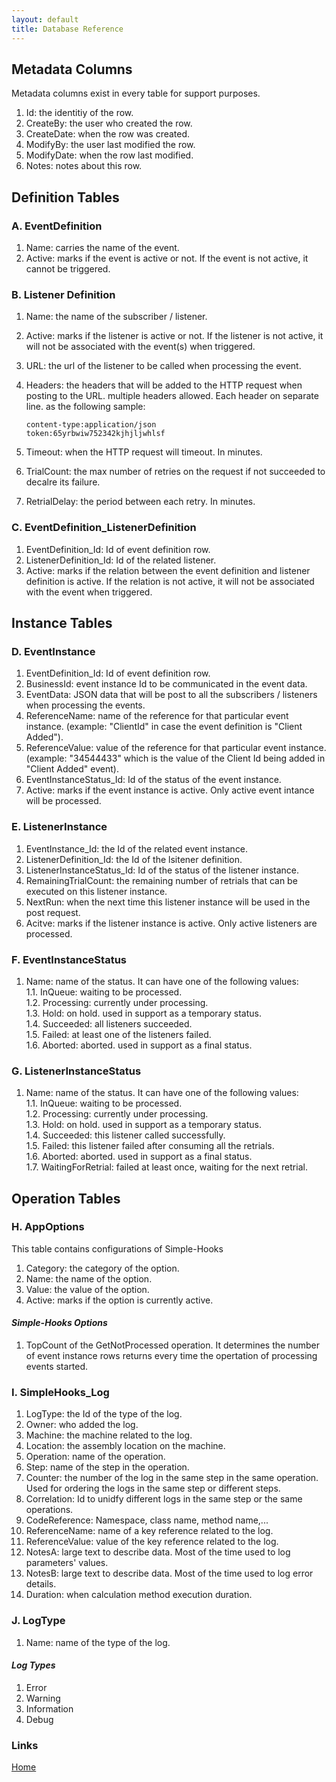 ```yaml
---
layout: default
title: Database Reference
---
```


## Metadata Columns

Metadata columns exist in every table for support purposes.

1. Id: the identitiy of the row.
2. CreateBy: the user who created the row.
3. CreateDate: when the row was created.
4. ModifyBy: the user last modified the row.
5. ModifyDate: when the row last modified.
6. Notes: notes about this row.

## Definition Tables

### A. EventDefinition

1. Name: carries the name of the event.
2. Active: marks if the event is active or not. If the event is not active, it cannot be triggered.

### B. Listener Definition

1. Name: the name of the subscriber / listener.
2. Active: marks if the listener is active or not. If the listener is not active, it will not be associated with the event(s) when triggered.
3. URL: the url of the listener to be called when processing the event.
4. Headers: the headers that will be added to the HTTP request when posting to the URL. multiple headers allowed. Each header on separate line. as the following sample:

    ```headers
    content-type:application/json
    token:65yrbwiw752342kjhjljwhlsf
    ```

5. Timeout: when the HTTP request will timeout. In minutes.
6. TrialCount: the max number of retries on the request if not succeeded to decalre its failure.
7. RetrialDelay: the period between each retry. In minutes.

### C. EventDefinition_ListenerDefinition

1. EventDefinition_Id: Id of event definition row.
2. ListenerDefinition_Id: Id of the related listener.
3. Active: marks if the relation between the event definition and listener definition is active. If the relation is not active, it will not be associated with the event when triggered.

## Instance Tables

### D. EventInstance

1. EventDefinition_Id: Id of event definition row.
2. BusinessId: event instance Id to be communicated in the event data.
3. EventData: JSON data that will be post to all the subscribers / listeners when processing the events.
4. ReferenceName: name of the reference for that particular event instance. (example: "ClientId" in case the event definition is "Client Added").
5. ReferenceValue: value of the reference for that particular event instance. (example: "34544433" which is the value of the Client Id being added in "Client Added" event).
6. EventInstanceStatus_Id: Id of the status of the event instance.
7. Active: marks if the event instance is active. Only active event intance will be processed.

### E. ListenerInstance

1. EventInstance_Id: the Id of the related event instance.
2. ListenerDefinition_Id: the Id of the lsitener definition.
3. ListenerInstanceStatus_Id: Id of the status of the listener instance.
4. RemainingTrialCount: the remaining number of retrials that can be executed on this listener instance.
5. NextRun: when the next time this listener instance will be used in the post request.
6. Acitve: marks if the listener instance is active. Only active listeners are processed.

### F. EventInstanceStatus

1. Name: name of the status. It can have one of the following values:  
1.1. InQueue: waiting to be processed.  
1.2. Processing: currently under processing.  
1.3. Hold: on hold. used in support as a temporary status.  
1.4. Succeeded: all listeners succeeded.  
1.5. Failed: at least one of the listeners failed.  
1.6. Aborted: aborted. used in support as a final status.  

### G. ListenerInstanceStatus

1. Name: name of the status. It can have one of the following values:  
1.1. InQueue: waiting to be processed.  
1.2. Processing: currently under processing.  
1.3. Hold: on hold. used in support as a temporary status.  
1.4. Succeeded: this listener called successfully.  
1.5. Failed: this listener failed after consuming all the retrials.  
1.6. Aborted: aborted. used in support as a final status.  
1.7. WaitingForRetrial: failed at least once, waiting for the next retrial.  

## Operation Tables

### H. AppOptions

This table contains configurations of Simple-Hooks

1. Category: the category of the option.
2. Name: the name of the option.
3. Value: the value of the option.
4. Active: marks if the option is currently active.

#### _Simple-Hooks Options_

1. TopCount of the GetNotProcessed operation. It determines the number of event instance rows returns every time the opertation of processing events started.

### I. SimpleHooks_Log

1. LogType: the Id of the type of the log.
2. Owner: who added the log.
3. Machine: the machine related to the log.
4. Location: the assembly location on the machine.
5. Operation: name of the operation.
6. Step: name of the step in the operation.
7. Counter: the number of the log in the same step in the same operation. Used for ordering the logs in the same step or different steps.
8. Correlation: Id to unidfy different logs in the same step or the same operations.
9. CodeReference: Namespace, class name, method name,...
10. ReferenceName: name of a key reference related to the log.
11. ReferenceValue: value of the key reference related to the log.
12. NotesA: large text to describe data. Most of the time used to log parameters' values.
13. NotesB: large text to describe data. Most of the time used to log error details.
14. Duration: when calculation method execution duration.

### J. LogType

1. Name: name of the type of the log.

#### _Log Types_

1. Error
2. Warning
3. Information
4. Debug

### Links

[Home](/index)
